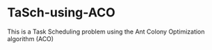 # TaSch-using-ACO
This is a Task Scheduling problem using the Ant Colony Optimization algorithm (ACO)
